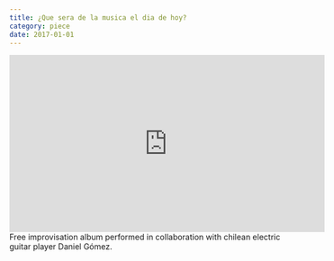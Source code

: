 ```yaml
---
title: ¿Que sera de la musica el dia de hoy?
category: piece
date: 2017-01-01
---
```


<iframe src="https://open.spotify.com/embed/album/2Ein6VWJERotfHQHQgKbha" width="560" height="315" frameborder="0" allowtransparency="true" allow="encrypted-media"></iframe>
Free improvisation album performed in collaboration with chilean electric guitar player Daniel Gómez.